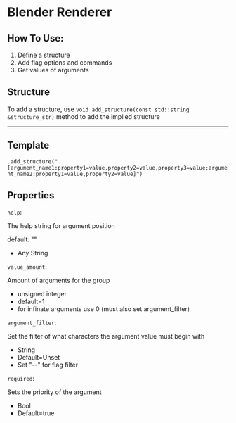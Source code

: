 # Blender Renderer

## How To Use:

1. Define a structure
2. Add flag options and commands
3. Get values of arguments

## Structure

To add a structure, use `void add_structure(const std::string &structure_str)` method to add the implied structure

---

## Template

`.add_structure("[argument_name1:property1=value,property2=value,property3=value;argument_name2:property1=value,property2=value]")`

## Properties

`help`:

The help string for argument position

default: ""

- Any String

`value_amount`:

Amount of arguments for the group

- unsigned integer
- default=1
- for infinate arguments use 0 (must also set argument_filter)

`argument_filter`:

Set the filter of what characters the argument value must begin with

- String
- Default=Unset
- Set "--" for flag filter

`required`:

Sets the priority of the argument

- Bool
- Default=true
